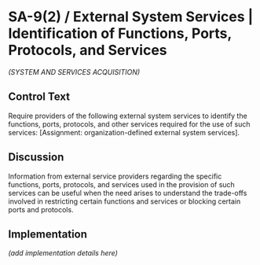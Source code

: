 # SA-9(2) / External System Services | Identification of Functions, Ports, Protocols, and Services

_(SYSTEM AND SERVICES ACQUISITION)_

## Control Text

Require providers of the following external system services to identify the functions, ports, protocols, and other services required for the use of such services: [Assignment: organization-defined external system services].

## Discussion

Information from external service providers regarding the specific functions, ports, protocols, and services used in the provision of such services can be useful when the need arises to understand the trade-offs involved in restricting certain functions and services or blocking certain ports and protocols.

## Implementation

_(add implementation details here)_